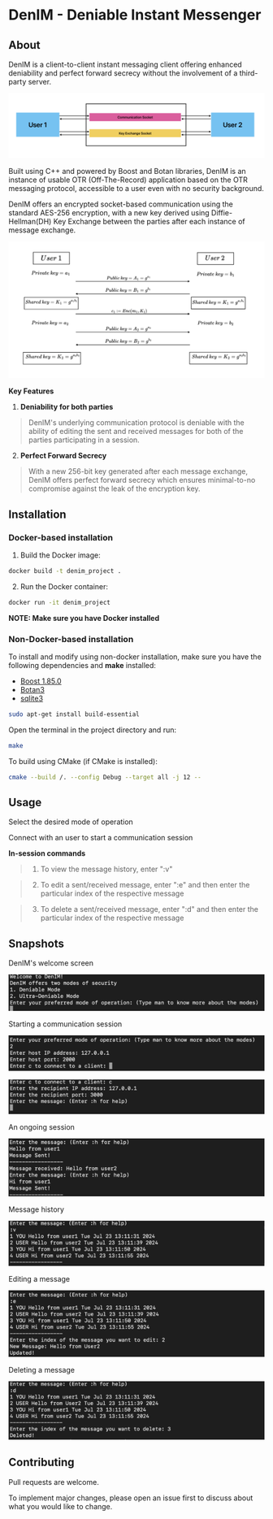 # DenIM - Deniable Instant Messenger

## About
DenIM is a client-to-client instant messaging client offering enhanced deniability and perfect forward secrecy without the involvement of a third-party server.

![](./assets/images/sock.jpg)

Built using C++ and powered by Boost and Botan libraries, DenIM is an instance of usable OTR (Off-The-Record) application based on the OTR messaging protocol, accessible to a user even with no security background. 

DenIM offers an encrypted socket-based communication using the standard AES-256 encryption, with a new key derived using Diffie-Hellman(DH) Key Exchange between the parties after each instance of message exchange.

![](./assets/images/keyex.jpg)

**Key Features**

1. **Deniability for both parties**
> DenIM's underlying communication protocol is deniable with the ability of editing the sent and received messages for both of the parties participating in a session.

2. **Perfect Forward Secrecy**
> With a new 256-bit key generated after each message exchange, DenIM offers perfect forward secrecy which ensures minimal-to-no compromise against the leak of the encryption key.

## Installation

### Docker-based installation

1. Build the Docker image:
```bash
docker build -t denim_project .
```
2. Run the Docker container:
```bash
docker run -it denim_project
```
**NOTE: Make sure you have Docker installed**

### Non-Docker-based  installation

To install and modify using non-docker installation, make sure you have the following dependencies and **make** installed:
- [Boost 1.85.0](https://www.boost.org/users/history/version_1_85_0.html)
- [Botan3](https://botan.randombit.net/)
- [sqlite3](https://www.sqlite.org/cintro.html)

```bash
sudo apt-get install build-essential
```

Open the terminal in the project directory and run:
```bash
make
```

To build using CMake (if CMake is installed):
```bash
cmake --build /. --config Debug --target all -j 12 --
```

## Usage
Select the desired mode of operation

Connect with an user to start a communication session

**In-session commands**
> 1. To view the message history, enter ":v"

> 2. To edit a sent/received message, enter ":e" and then enter the particular index of the respective message

> 3. To delete a sent/received message, enter ":d" and then enter the particular index of the respective message


## Snapshots 

DenIM's welcome screen

![](./assets/images/welcome.jpg)

Starting a communication session

![](./assets/images/mode.jpg)

![](./assets/images/connect.jpg)

An ongoing session

![](./assets/images/session.jpg)

Message history

![](./assets/images/history.jpg)

Editing a message

![](./assets/images/edit.jpg)

Deleting a message

![](./assets/images/delete.jpg)

## Contributing

Pull requests are welcome. 

To implement major changes, please open an issue first to discuss about what you would like to change.

